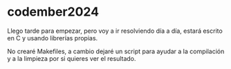 # codember2024
Llego tarde para empezar, pero voy a ir resolviendo día a día, estará escrito en C y usando librerías propias.

No crearé Makefiles, a cambio dejaré un script para ayudar a la compilación y a la limpieza por si quieres ver el resultado.
